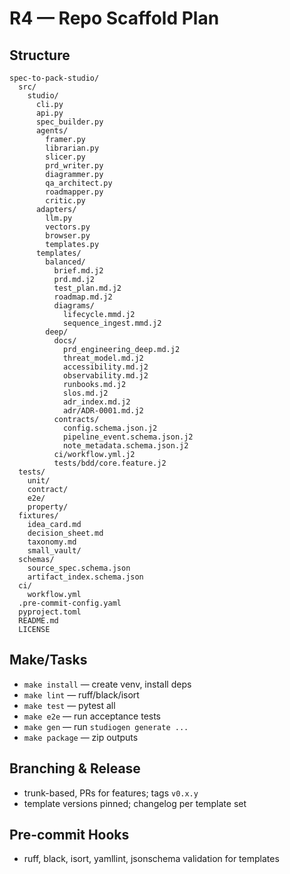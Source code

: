 # R4 — Repo Scaffold Plan

## Structure
```
spec-to-pack-studio/
  src/
    studio/
      cli.py
      api.py
      spec_builder.py
      agents/
        framer.py
        librarian.py
        slicer.py
        prd_writer.py
        diagrammer.py
        qa_architect.py
        roadmapper.py
        critic.py
      adapters/
        llm.py
        vectors.py
        browser.py
        templates.py
      templates/
        balanced/
          brief.md.j2
          prd.md.j2
          test_plan.md.j2
          roadmap.md.j2
          diagrams/
            lifecycle.mmd.j2
            sequence_ingest.mmd.j2
        deep/
          docs/
            prd_engineering_deep.md.j2
            threat_model.md.j2
            accessibility.md.j2
            observability.md.j2
            runbooks.md.j2
            slos.md.j2
            adr_index.md.j2
            adr/ADR-0001.md.j2
          contracts/
            config.schema.json.j2
            pipeline_event.schema.json.j2
            note_metadata.schema.json.j2
          ci/workflow.yml.j2
          tests/bdd/core.feature.j2
  tests/
    unit/
    contract/
    e2e/
    property/
  fixtures/
    idea_card.md
    decision_sheet.md
    taxonomy.md
    small_vault/
  schemas/
    source_spec.schema.json
    artifact_index.schema.json
  ci/
    workflow.yml
  .pre-commit-config.yaml
  pyproject.toml
  README.md
  LICENSE
```

## Make/Tasks
- `make install` — create venv, install deps
- `make lint` — ruff/black/isort
- `make test` — pytest all
- `make e2e` — run acceptance tests
- `make gen` — run `studiogen generate ...`
- `make package` — zip outputs

## Branching & Release
- trunk-based, PRs for features; tags `v0.x.y`
- template versions pinned; changelog per template set

## Pre-commit Hooks
- ruff, black, isort, yamllint, jsonschema validation for templates
